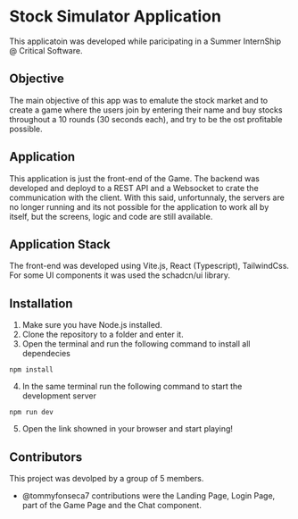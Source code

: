 # Stock Simulator Application

This applicatoin was developed while paricipating in a Summer InternShip @ Critical Software. 

## Objective

The main objective of this app was to emalute the stock market and to create a game where the users join by entering their name and buy stocks throughout a 10 rounds (30 seconds each), and try to be the ost profitable possible.

## Application 

This application is just the front-end of the Game. The backend was developed and deployd to a REST API and a Websocket to crate the communication with the client. With this said, unfortunnaly, the servers are no longer running and its not possible for the application to work all by itself, but the screens, logic and code are still available.

## Application Stack

The front-end was developed using Vite.js, React (Typescript), TailwindCss. For some UI components it was used the schadcn/ui library.

## Installation
1. Make sure you have Node.js installed.
2. Clone the repository to a folder and enter it.
3. Open the terminal and run the following command to install all dependecies
```
npm install 
```
4. In the same terminal run the following command to start the development server
```
npm run dev 
```
5. Open the link showned in your browser and start playing!

## Contributors 
 
This project was devolped by a group of 5 members. 
- @tommyfonseca7 contributions were the Landing Page, Login Page, part of the Game Page and the Chat component.
